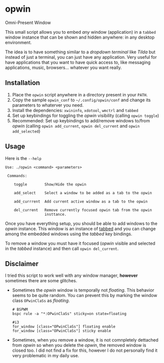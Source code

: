 # opwin
Omni-Present Window

This small script allows you to embed *any* window (application) in a `tabbed` window instance that can be shown and hidden anywhere: in any desktop environment.

The idea is to have something similar to a *dropdown terminal* like *Tilda* but instead of just a terminal, you can just have any application. Very useful for have applications that you want to have quick access to, like messaging applications, music, browsers... whatever you want really.

## Installation

1. Place the `opwin` script anywhere in a directory present in your `PATH`.
2. Copy the sample `opwin_conf` to `~/.config/opwin/conf` and change its parameters to whaterver you need.
3. Install the dependencies: `xwininfo`, `xdotool`, `wmctrl` and `tabbed`
4. Set up keybindings for toggling the *opwin* visibility (calling `opwin toggle`)
5. Recommended: Set up keybindings to add/remove windows to/from *opwin* (calling `opwin add_current`, `opwin del_current` and `opwin add_selected`)

## Usage

Here is the `--help`

```
Use: ./opwin <command> <parameters>

 Commands:

    toggle        Show/Hide the opwin

    add_select    Select a window to be added as a tab to the opwin

    add_currrent  Add current active window as a tab to the opwin

    del_current   Remove currently focused opwin tab from the opwin
                  insttance.

```
Once you have everything setup, you should be able to add windows to the *opwin* instance. This window is an instance of [tabbed](https://tools.suckless.org/tabbed/) and you can change among the embedded windows using the *tabbed* key bindings.

To remove a window you must have it focused (*opwin* visible and selected in the *tabbed* instance) and then call `opwin del_current`.


## Disclaimer

I tried this script to work well with any window manager, **however** sometimes there are some glitches.

* Sometimes the *opwin* window is temporally not *floating*. This behavior seems to be quite random. You can prevent this by marking the window class `OPwinClaSs` as *floating*.
  ```
  # BSPWM
  bspc rule -a "*:OPwinClaSs" sticky=on state=floating

  #i3
  for_window [class="OPwinClaSs"] floating enable
  for_window [class="OPwinClaSs"] sticky enable
  ```

* Sometimes, when you remove a window, it is not comnpletely dettached from *opwin* so when you delete the *opwin*, the removed window is closed too. I did not find a fix for this, however I do not personally find it very problematic in my daily use.

